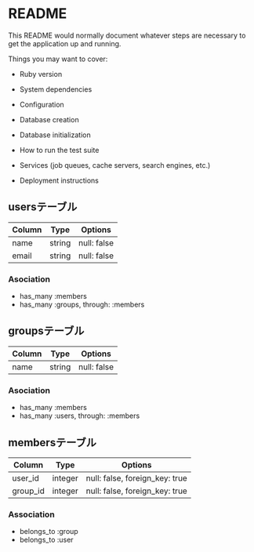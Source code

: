# README

This README would normally document whatever steps are necessary to get the
application up and running.

Things you may want to cover:

* Ruby version

* System dependencies

* Configuration

* Database creation

* Database initialization

* How to run the test suite

* Services (job queues, cache servers, search engines, etc.)

* Deployment instructions


## usersテーブル
|Column|Type|Options|
|------|----|-------|
|name|string|null: false|
|email|string|null: false|

### Asociation
- has_many :members
- has_many :groups, through: :members



## groupsテーブル
|Column|Type|Options|
|------|----|-------|
|name|string|null: false|

### Asociation
- has_many :members
- has_many :users, through: :members



## membersテーブル

|Column|Type|Options|
|------|----|-------|
|user_id|integer|null: false, foreign_key: true|
|group_id|integer|null: false, foreign_key: true|

### Association
- belongs_to :group
- belongs_to :user